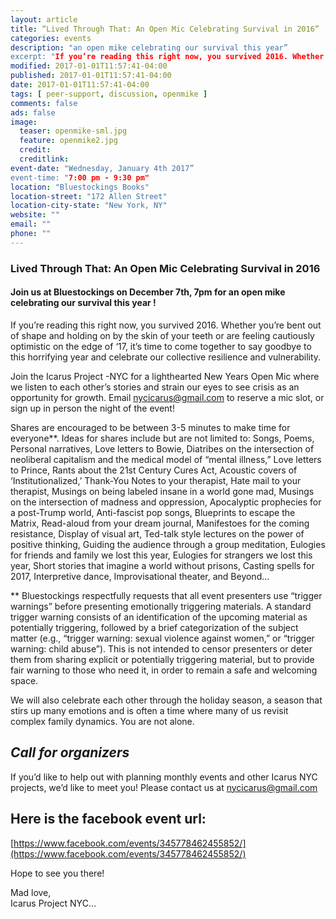 ```yaml
---
layout: article
title: “Lived Through That: An Open Mic Celebrating Survival in 2016”
categories: events
description: "an open mike celebrating our survival this year”
excerpt: "If you’re reading this right now, you survived 2016. Whether you’re bent out of shape and holding on by the skin of your teeth or are feeling cautiously optimistic on the edge of  ‘17, it’s time to come together to say goodbye to this horrifying year and celebrate our collective resilience and vulnerability."
modified: 2017-01-01T11:57:41-04:00
published: 2017-01-01T11:57:41-04:00
date: 2017-01-01T11:57:41-04:00
tags: [ peer-support, discussion, openmike ]
comments: false
ads: false
image:
  teaser: openmike-sml.jpg
  feature: openmike2.jpg
  credit: 
  creditlink: 
event-date: "Wednesday, January 4th 2017”
event-time: "7:00 pm - 9:30 pm"
location: "Bluestockings Books"
location-street: "172 Allen Street"
location-city-state: "New York, NY"
website: ""
email: ""
phone: ""
---
```

### Lived Through That: An Open Mic Celebrating Survival in 2016 

#### Join us at Bluestockings on December 7th, 7pm for an open mike celebrating our survival this year !

If you’re reading this right now, you survived 2016. Whether you’re bent out of shape and holding on by the skin of your teeth or are feeling cautiously optimistic on the edge of  ‘17, it’s time to come together to say goodbye to this horrifying year and celebrate our collective resilience and vulnerability. 

Join the Icarus Project -NYC for a lighthearted New Years Open Mic where we listen to each other’s stories and strain our eyes to see crisis as an opportunity for growth. 
Email nycicarus@gmail.com to reserve a mic slot, or sign up in person the night of the event! 

Shares are encouraged to be between 3-5 minutes to make time for everyone**. Ideas for shares include but are not limited to: Songs, Poems, Personal narratives, Love letters to Bowie, Diatribes on the intersection of neoliberal capitalism and the medical model of “mental illness,” Love letters to Prince, Rants about the 21st Century Cures Act, Acoustic covers of  ‘Institutionalized,’ Thank-You Notes to your therapist, Hate mail to your therapist, Musings on being labeled insane in a world gone mad, Musings on the intersection of madness and oppression, Apocalyptic prophecies for a post-Trump world, Anti-fascist pop songs, Blueprints to escape the Matrix, Read-aloud from your dream journal, Manifestoes for the coming resistance, Display of visual art,  Ted-talk style lectures on the power of positive thinking, Guiding the audience through a group meditation, Eulogies for friends and family we lost this year, Eulogies for strangers we lost this year, Short stories that imagine a world without prisons, Casting spells for 2017, Interpretive dance, Improvisational theater, and Beyond...

** Bluestockings respectfully requests that all event presenters use “trigger warnings” before presenting emotionally triggering materials. A standard trigger warning consists of an identification of the upcoming material as potentially triggering, followed by a brief categorization of the subject matter (e.g., “trigger warning: sexual violence against women,” or “trigger warning: child abuse”). This is not intended to censor presenters or deter them from sharing explicit or potentially triggering material, but to provide fair warning to those who need it, in order to remain a safe and welcoming space.


We will also celebrate each other through the holiday season, a season that stirs up many emotions and is often a time where many of us revisit complex family dynamics. You are not alone.


## *Call for organizers*

If you’d like to help out with planning monthly events and other Icarus NYC projects, we’d like to meet you! Please contact us at nycicarus@gmail.com

## Here is the facebook event url:
[https://www.facebook.com/events/345778462455852/](https://www.facebook.com/events/345778462455852/)

Hope to see you there!<br>

Mad love,<br>
Icarus Project NYC…<br>






